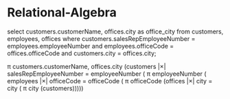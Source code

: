 # Relational-Algebra

select customers.customerName, offices.city as office_city
from customers, employees, offices
where 
	customers.salesRepEmployeeNumber = employees.employeeNumber and 
	employees.officeCode = offices.officeCode and
    customers.city = offices.city;


π customers.customerName, offices.city  (customers |×| salesRepEmployeeNumber = employeeNumber ( π employeeNumber ( employees |×| officeCode = officeCode ( π officeCode (offices |×| city = city ( π city (customers)))))
